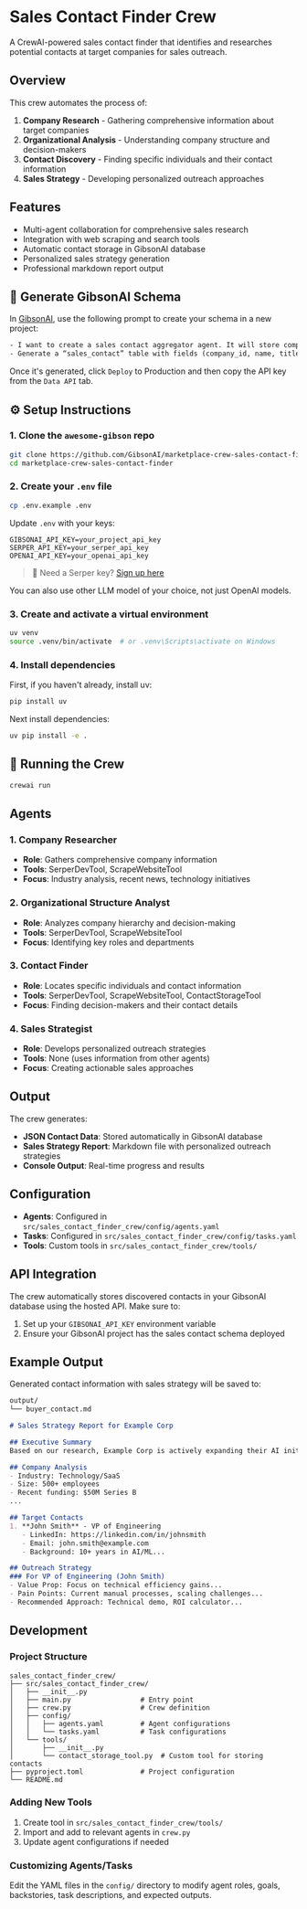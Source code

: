# Sales Contact Finder Crew

A CrewAI-powered sales contact finder that identifies and researches potential contacts at target companies for sales outreach.

## Overview

This crew automates the process of:
1. **Company Research** - Gathering comprehensive information about target companies
2. **Organizational Analysis** - Understanding company structure and decision-makers
3. **Contact Discovery** - Finding specific individuals and their contact information
4. **Sales Strategy** - Developing personalized outreach approaches

## Features

- Multi-agent collaboration for comprehensive sales research
- Integration with web scraping and search tools
- Automatic contact storage in GibsonAI database
- Personalized sales strategy generation
- Professional markdown report output

## 🧠 Generate GibsonAI Schema

In [GibsonAI](https://app.gibsonai.com), use the following prompt to create your schema in a new project:

```txt
- I want to create a sales contact aggregator agent. It will store company and contact information.
- Generate a “sales_contact” table with fields (company_id, name, title, linkedin_url, phone, email). Also create a “sales_company” table with fields (name). All string fields, except name, are nullable.
```

Once it's generated, click `Deploy` to Production and then copy the API key from the `Data API` tab.

## ⚙️ Setup Instructions

### 1. Clone the `awesome-gibson` repo

```bash
git clone https://github.com/GibsonAI/marketplace-crew-sales-contact-finder.git
cd marketplace-crew-sales-contact-finder
```

### 2. Create your `.env` file

```bash
cp .env.example .env
```

Update `.env` with your keys:

```env
GIBSONAI_API_KEY=your_project_api_key
SERPER_API_KEY=your_serper_api_key
OPENAI_API_KEY=your_openai_api_key
```

> 🔑 Need a Serper key? [Sign up here](https://serper.dev/)

You can also use other LLM model of your choice, not just OpenAI models.

### 3. Create and activate a virtual environment

```bash
uv venv
source .venv/bin/activate  # or .venv\Scripts\activate on Windows
```

### 4. Install dependencies

First, if you haven't already, install uv:

```bash
pip install uv
```

Next install dependencies:

```bash
uv pip install -e .
```

## 🚀 Running the Crew

```bash
crewai run
```

## Agents

### 1. Company Researcher
- **Role**: Gathers comprehensive company information
- **Tools**: SerperDevTool, ScrapeWebsiteTool
- **Focus**: Industry analysis, recent news, technology initiatives

### 2. Organizational Structure Analyst
- **Role**: Analyzes company hierarchy and decision-making
- **Tools**: SerperDevTool, ScrapeWebsiteTool
- **Focus**: Identifying key roles and departments

### 3. Contact Finder
- **Role**: Locates specific individuals and contact information
- **Tools**: SerperDevTool, ScrapeWebsiteTool, ContactStorageTool
- **Focus**: Finding decision-makers and their contact details

### 4. Sales Strategist
- **Role**: Develops personalized outreach strategies
- **Tools**: None (uses information from other agents)
- **Focus**: Creating actionable sales approaches

## Output

The crew generates:
- **JSON Contact Data**: Stored automatically in GibsonAI database
- **Sales Strategy Report**: Markdown file with personalized outreach strategies
- **Console Output**: Real-time progress and results

## Configuration

- **Agents**: Configured in `src/sales_contact_finder_crew/config/agents.yaml`
- **Tasks**: Configured in `src/sales_contact_finder_crew/config/tasks.yaml`
- **Tools**: Custom tools in `src/sales_contact_finder_crew/tools/`

## API Integration

The crew automatically stores discovered contacts in your GibsonAI database using the hosted API. Make sure to:
1. Set up your `GIBSONAI_API_KEY` environment variable
2. Ensure your GibsonAI project has the sales contact schema deployed

## Example Output

Generated contact information with sales strategy will be saved to:

```txt
output/
└── buyer_contact.md
```

```markdown
# Sales Strategy Report for Example Corp

## Executive Summary
Based on our research, Example Corp is actively expanding their AI initiatives...

## Company Analysis
- Industry: Technology/SaaS
- Size: 500+ employees
- Recent funding: $50M Series B
...

## Target Contacts
1. **John Smith** - VP of Engineering
   - LinkedIn: https://linkedin.com/in/johnsmith
   - Email: john.smith@example.com
   - Background: 10+ years in AI/ML...

## Outreach Strategy
### For VP of Engineering (John Smith)
- Value Prop: Focus on technical efficiency gains...
- Pain Points: Current manual processes, scaling challenges...
- Recommended Approach: Technical demo, ROI calculator...
```

## Development

### Project Structure
```
sales_contact_finder_crew/
├── src/sales_contact_finder_crew/
│   ├── __init__.py
│   ├── main.py                 # Entry point
│   ├── crew.py                 # Crew definition
│   ├── config/
│   │   ├── agents.yaml         # Agent configurations
│   │   └── tasks.yaml          # Task configurations
│   └── tools/
│       ├── __init__.py
│       └── contact_storage_tool.py  # Custom tool for storing contacts
├── pyproject.toml              # Project configuration
└── README.md
```

### Adding New Tools
1. Create tool in `src/sales_contact_finder_crew/tools/`
2. Import and add to relevant agents in `crew.py`
3. Update agent configurations if needed

### Customizing Agents/Tasks
Edit the YAML files in the `config/` directory to modify agent roles, goals, backstories, task descriptions, and expected outputs.
